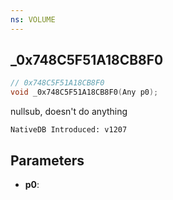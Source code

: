 ```yaml
---
ns: VOLUME
---
```

## _0x748C5F51A18CB8F0

```c
// 0x748C5F51A18CB8F0
void _0x748C5F51A18CB8F0(Any p0);
```

nullsub, doesn't do anything

```
NativeDB Introduced: v1207
```

## Parameters
* **p0**:
